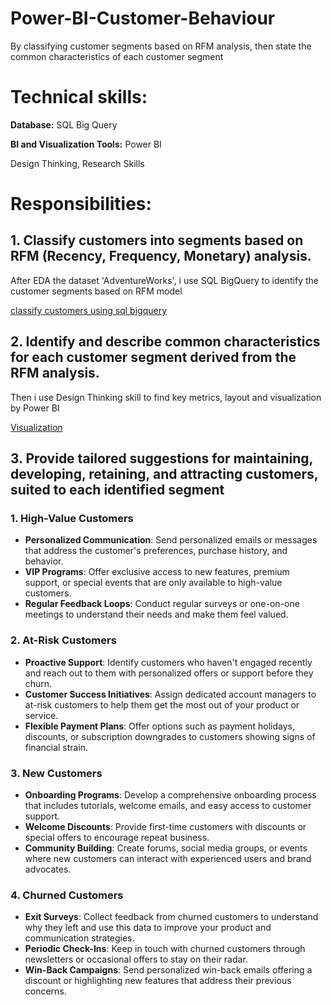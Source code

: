 # Power-BI-Customer-Behaviour
By classifying customer segments based on RFM analysis, then state the  common characteristics of each customer segment

# Technical skills:
 **Database:** SQL Big Query
 
 **BI and Visualization Tools:** Power BI
 
 Design Thinking, Research Skills
 
 # Responsibilities:
## 1. Classify customers into segments based on RFM (Recency, Frequency, Monetary) analysis.
 After EDA the dataset 'AdventureWorks', i use SQL BigQuery to identify the customer segments based on RFM model
 
[classify customers using sql bigquery](https://github.com/nghiale2003/Power-BI-Customer-Behaviour/blob/main/SQL%20Project%20-CustomerBehaviour%20-ClassifyingSegmentation.sql)

## 2. Identify and describe common characteristics for each customer segment derived from the RFM analysis.
Then i use Design Thinking skill to find key metrics, layout and visualization by Power BI

[Visualization](https://github.com/nghiale2003/Power-BI-Customer-Behaviour/blob/main/Project%203_CustomerBehaviour.pdf)
 
## 3. Provide tailored suggestions for maintaining, developing, retaining, and attracting customers, suited to each identified segment

### **1. High-Value Customers**
- **Personalized Communication**: Send personalized emails or messages that address the customer's preferences, purchase history, and behavior.
- **VIP Programs**: Offer exclusive access to new features, premium support, or special events that are only available to high-value customers.
- **Regular Feedback Loops**: Conduct regular surveys or one-on-one meetings to understand their needs and make them feel valued.

### **2. At-Risk Customers**
- **Proactive Support**: Identify customers who haven't engaged recently and reach out to them with personalized offers or support before they churn.
- **Customer Success Initiatives**: Assign dedicated account managers to at-risk customers to help them get the most out of your product or service.
- **Flexible Payment Plans**: Offer options such as payment holidays, discounts, or subscription downgrades to customers showing signs of financial strain.


### **3. New Customers**
- **Onboarding Programs**: Develop a comprehensive onboarding process that includes tutorials, welcome emails, and easy access to customer support.
- **Welcome Discounts**: Provide first-time customers with discounts or special offers to encourage repeat business.
- **Community Building**: Create forums, social media groups, or events where new customers can interact with experienced users and brand advocates.

### **4. Churned Customers**
- **Exit Surveys**: Collect feedback from churned customers to understand why they left and use this data to improve your product and communication strategies.
- **Periodic Check-Ins**: Keep in touch with churned customers through newsletters or occasional offers to stay on their radar.
- **Win-Back Campaigns**: Send personalized win-back emails offering a discount or highlighting new features that address their previous concerns.


